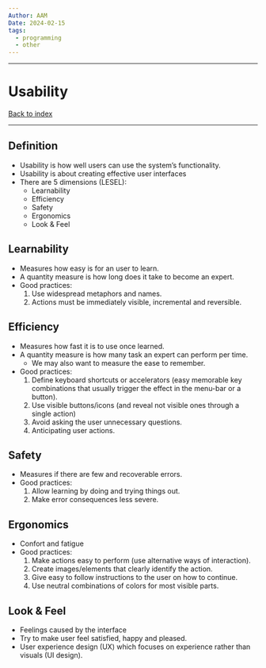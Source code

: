 ```yaml
---
Author: AAM
Date: 2024-02-15
tags:
  - programming
  - other
---
```


---
# Usability

[Back to index](../HCI.md)

---

## Definition

- Usability is how well users can use the system’s functionality.
- Usability is about creating effective user interfaces
- There are 5 dimensions (LESEL):
	- Learnability
	- Efficiency
	- Safety
	- Ergonomics
	- Look & Feel

## Learnability

- Measures how easy is for an user to learn.
- A quantity measure is how long does it take to become an expert.
- Good practices:
	1. Use widespread metaphors and names.
	2. Actions must be immediately visible, incremental and reversible.

## Efficiency

- Measures how fast it is to use once learned.
- A quantity measure is how many task an expert can perform per time.
	- We may also want to measure the ease to remember.
- Good practices:
	1. Define keyboard shortcuts or accelerators (easy memorable key combinations that usually trigger the effect in the menu-bar or a button).
	2. Use visible buttons/icons (and reveal not visible ones through a single action)
	3. Avoid asking the user unnecessary questions.
	4. Anticipating user actions.

## Safety

- Measures if there are few and recoverable errors.
- Good practices:
	1. Allow learning by doing and trying things out.
	2. Make error consequences less severe.
## Ergonomics

- Confort and fatigue
- Good practices:
	1. Make actions easy to perform (use alternative ways of interaction).
	2. Create images/elements that clearly identify the action.
	3. Give easy to follow instructions to the user on how to continue.
	4. Use neutral combinations of colors for most visible parts.
## Look & Feel

- Feelings caused by the interface
- Try to make user feel satisfied, happy and pleased.
- User experience design (UX) which focuses on experience rather than visuals (UI design).